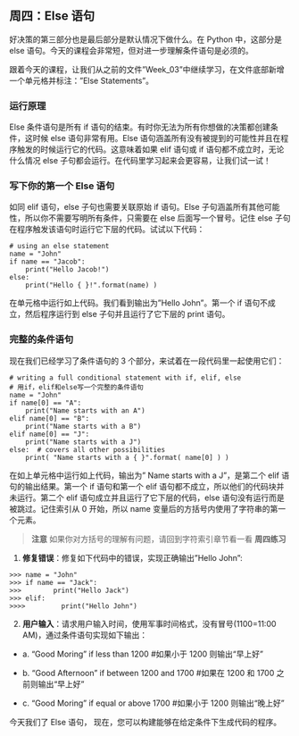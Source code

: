 ## 周四：Else 语句

好决策的第三部分也是最后部分是默认情况下做什么。在 Python 中，这部分是 else 语句。今天的课程会非常短，但对进一步理解条件语句是必须的。

跟着今天的课程，让我们从之前的文件”Week_03”中继续学习，在文件底部新增一个单元格并标注：”Else Statements”。

### 运行原理

Else 条件语句是所有 if 语句的结束。有时你无法为所有你想做的决策都创建条件，这时候 else 语句非常有用。Else 语句涵盖所有没有被提到的可能性并且在程序触发的时候运行它的代码。这意味着如果 elif 语句或 if 语句都不成立时，无论什么情况 else 子句都会运行。在代码里学习起来会更容易，让我们试一试！

### 写下你的第一个 Else 语句

如同 elif 语句，else 子句也需要关联原始 if 语句。Else 子句涵盖所有其他可能性，所以你不需要写明所有条件，只需要在 else 后面写一个冒号。记住 else 子句在程序触发该语句时运行它下层的代码。试试以下代码：

```
# using an else statement
name = "John"
if name == "Jacob":
    print("Hello Jacob!")
else:
    print("Hello { }!".format(name) )
```

在单元格中运行如上代码。我们看到输出为”Hello John”。第一个 if 语句不成立，然后程序运行到 else 子句并且运行了它下层的 print 语句。

### 完整的条件语句

现在我们已经学习了条件语句的 3 个部分，来试着在一段代码里一起使用它们：

```
# writing a full conditional statement with if, elif, else
# 用if，elif和else写一个完整的条件语句
name = "John"
if name[0] == "A":
    print("Name starts with an A")
elif name[0] == "B":
    print("Name starts with a B")
elif name[0] == "J":
    print("Name starts with a J")
else:  # covers all other possibilities
    print( "Name starts with a { }".format( name[0] ) )
```

在如上单元格中运行如上代码，输出为” Name starts with a J”，是第二个 elif 语句的输出结果。第一个 if 语句和第一个 elif 语句都不成立，所以他们的代码块并未运行。第二个 elif 语句成立并且运行了它下层的代码，else 语句没有运行而是被跳过。记住索引从 0 开始，所以 name 变量后的方括号内使用了字符串的第一个元素。

> **注意** 如果你对方括号的理解有问题，请回到字符索引章节看一看
> **周四练习**

1. **修复错误**：修复如下代码中的错误，实现正确输出”Hello John”:

```
>>> name = "John"
>>> if name == "Jack":
>>>		   print("Hello Jack")
>>> elif:
>>>>		 print("Hello John")
```

2. **用户输入**：请求用户输入时间，使用军事时间格式，没有冒号(1100=11:00 AM)，通过条件语句实现如下输出：

- a. “Good Moring” if less than 1200 
#如果小于 1200 则输出“早上好”

- b. “Good Afternoon” if between 1200 and 1700 
#如果在 1200 和 1700 之前则输出“早上好”

- c. “Good Moring” if equal or above 1700 
#如果小于 1200 则输出“晚上好”

今天我们了 Else 语句， 现在，您可以构建能够在给定条件下生成代码的程序。
